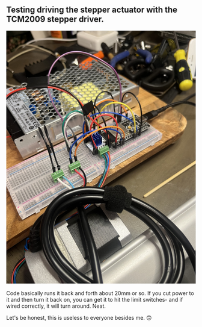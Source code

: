 ## Testing driving the stepper actuator with the TCM2009 stepper driver. 

![what?](/image.jpeg)

Code basically runs it back and forth about 20mm or so. If you cut power to it and then turn it back on, you can get it to hit the limit switches- and if wired correctly, it will turn around. Neat. 

Let's be honest, this is useless to everyone besides me. 🙃
